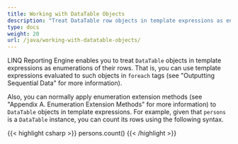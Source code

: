 ```yaml
---
title: Working with DataTable Objects
description: "Treat DataTable row objects in template expressions as enumerations of their rows when building a report Java."
type: docs
weight: 20
url: /java/working-with-datatable-objects/
---
```


LINQ Reporting Engine enables you to treat `DataTable` objects in template expressions as enumerations of their rows. That is, you can use template expressions evaluated to such objects in `foreach` tags (see "Outputting Sequential Data" for more information).

Also, you can normally apply enumeration extension methods (see "Appendix A. Enumeration Extension Methods" for more information) to `DataTable` objects in template expressions. For example, given that `persons` is a `DataTable` instance, you can count its rows using the following syntax.

{{< highlight csharp >}}
persons.count()
{{< /highlight >}}
